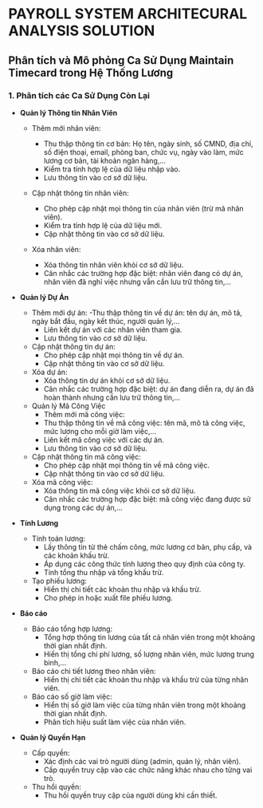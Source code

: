 # PAYROLL SYSTEM ARCHITECURAL ANALYSIS SOLUTION
## Phân tích và Mô phỏng Ca Sử Dụng Maintain Timecard trong Hệ Thống Lương
### 1. Phân tích các Ca Sử Dụng Còn Lại
- **Quản lý Thông tin Nhân Viên**
  - Thêm mới nhân viên:
    - Thu thập thông tin cơ bản: Họ tên, ngày sinh, số CMND, địa chỉ, số điện thoại, email, phòng ban, chức vụ, ngày vào làm, mức lương cơ bản, tài khoản ngân hàng,...
    - Kiểm tra tính hợp lệ của dữ liệu nhập vào.
    - Lưu thông tin vào cơ sở dữ liệu.
      
  - Cập nhật thông tin nhân viên:
    - Cho phép cập nhật mọi thông tin của nhân viên (trừ mã nhân viên).
    - Kiểm tra tính hợp lệ của dữ liệu mới.
    - Cập nhật thông tin vào cơ sở dữ liệu.
      
  - Xóa nhân viên:
    - Xóa thông tin nhân viên khỏi cơ sở dữ liệu.
    - Cân nhắc các trường hợp đặc biệt: nhân viên đang có dự án, nhân viên đã nghỉ việc nhưng vẫn cần lưu trữ thông tin,...
      
- **Quản lý Dự Án**
  - Thêm mới dự án:
    -Thu thập thông tin về dự án: tên dự án, mô tả, ngày bắt đầu, ngày kết thúc, người quản lý,...
    - Liên kết dự án với các nhân viên tham gia.
    - Lưu thông tin vào cơ sở dữ liệu.
  - Cập nhật thông tin dự án:
    - Cho phép cập nhật mọi thông tin về dự án.
    - Cập nhật thông tin vào cơ sở dữ liệu.
  - Xóa dự án:
    - Xóa thông tin dự án khỏi cơ sở dữ liệu.
    - Cân nhắc các trường hợp đặc biệt: dự án đang diễn ra, dự án đã hoàn thành nhưng cần lưu trữ thông tin,...
  - Quản lý Mã Công Việc
    - Thêm mới mã công việc:
    - Thu thập thông tin về mã công việc: tên mã, mô tả công việc, mức lương cho mỗi giờ làm việc,...
    - Liên kết mã công việc với các dự án.
    - Lưu thông tin vào cơ sở dữ liệu.
  - Cập nhật thông tin mã công việc:
    - Cho phép cập nhật mọi thông tin về mã công việc.
    - Cập nhật thông tin vào cơ sở dữ liệu.
  - Xóa mã công việc:
    - Xóa thông tin mã công việc khỏi cơ sở dữ liệu.
    - Cân nhắc các trường hợp đặc biệt: mã công việc đang được sử dụng trong các dự án,...
- **Tính Lương**
  - Tính toán lương:
    - Lấy thông tin từ thẻ chấm công, mức lương cơ bản, phụ cấp, và các khoản khấu trừ.
    - Áp dụng các công thức tính lương theo quy định của công ty.
    - Tính tổng thu nhập và tổng khấu trừ.
  - Tạo phiếu lương:
    - Hiển thị chi tiết các khoản thu nhập và khấu trừ.
    - Cho phép in hoặc xuất file phiếu lương.
- **Báo cáo**
  - Báo cáo tổng hợp lương:
    - Tổng hợp thông tin lương của tất cả nhân viên trong một khoảng thời gian nhất định.
    - Hiển thị tổng chi phí lương, số lượng nhân viên, mức lương trung bình,...
  - Báo cáo chi tiết lương theo nhân viên:
    - Hiển thị chi tiết các khoản thu nhập và khấu trừ của từng nhân viên.
  - Báo cáo số giờ làm việc:
    - Hiển thị số giờ làm việc của từng nhân viên trong một khoảng thời gian nhất định.
    - Phân tích hiệu suất làm việc của nhân viên.
- **Quản lý Quyền Hạn**
  - Cấp quyền:
    - Xác định các vai trò người dùng (admin, quản lý, nhân viên).
    - Cấp quyền truy cập vào các chức năng khác nhau cho từng vai trò.
  - Thu hồi quyền:
    - Thu hồi quyền truy cập của người dùng khi cần thiết.

  
